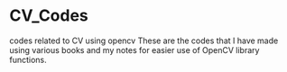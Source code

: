 # CV_Codes
codes related to CV using opencv
These are the codes that I have made using various books and my notes for easier use of OpenCV library functions.
